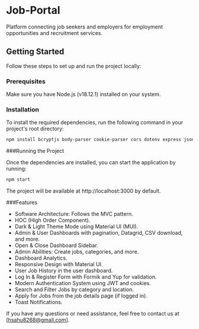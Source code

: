 # Job-Portal
Platform connecting job seekers and employers for employment opportunities and recruitment services.

## Getting Started

Follow these steps to set up and run the project locally:

### Prerequisites

Make sure you have Node.js (v18.12.1) installed on your system.

### Installation

To install the required dependencies, run the following command in your project's root directory:

```bash
npm install bcryptjs body-parser cookie-parser cors dotenv express jsonwebtoken monggoose@5.13.9 morgan nodemon react-google-charts @mui/x-data-grid moment 
```

###Running the Project

Once the dependencies are installed, you can start the application by running:
```bash
npm start
```

The project will be available at http://localhost:3000 by default.

###Features
- Software Architecture: Follows the MVC pattern.
- HOC (High Order Component).
- Dark & Light Theme Mode using Material UI (MUI).
- Admin & User Dashboards with pagination, Datagrid, CSV download, and more.
- Open & Close Dashboard Sidebar.
- Admin Abilities: Create jobs, categories, and more.
- Dashboard Analytics.
- Responsive Design with Material UI.
- User Job History in the user dashboard.
- Log In & Register Form with Formik and Yup for validation.
- Modern Authentication System using JWT and cookies.
- Search and Filter Jobs by category and location.
- Apply for Jobs from the job details page (if logged in).
- Toast Notifications.


If you have any questions or need assistance, feel free to contact us at [hsahu8268@gmail.com].

